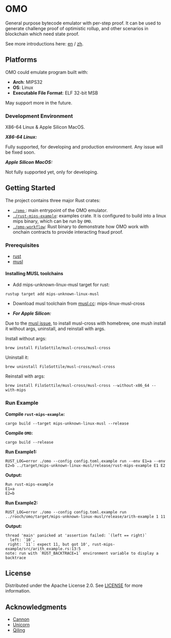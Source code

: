 # OMO

General purpose bytecode emulator with per-step proof.
It can be used to generate challenge proof of optimistic rollup,
and other scenarios in blockchain which need state proof.

See more introductions here: [en](docs/overview.md) / [zh](docs/ch/overview.md).

## Platforms

OMO could emulate program built with:

- **Arch**: MIPS32
- **OS**: Linux
- **Executable File Format**: ELF 32-bit MSB

May support more in the future.

### Development Environment

X86-64 Linux & Apple Silicon MacOS.

***X86-64 Linux:***

Fully supported, for developing and production environment. Any issue will be fixed soon.

***Apple Silicon MacOS:***

Not fully supported yet, only for developing.

## Getting Started

The project contains three major Rust crates:

- [`./omo` ](omo): main entrypoint of the OMO emulator.
- [`./rust-mips-example`](rust-mips-example): examples crate. It is configured to build into a linux mips binary, which
  can be run by `OMO`.
- [`./omo-workflow`](omo-workflow): Rust binary to demonstrate how OMO work with onchain contracts to provide
  interacting fraud proof.

### Prerequisites

- [rust](https://rustup.rs/)
- [musl](https://musl.cc)

#### Installing MUSL toolchains

- Add mips-unknown-linux-musl target for rust:

```shell
rustup target add mips-unknown-linux-musl
```

- Download musl toolchain from [musl.cc](https://musl.cc): mips-linux-musl-cross

- ***For Apple Silicon:***

Due to the [musl issue](https://github.com/FiloSottile/homebrew-musl-cross/issues/17), to install musl-cross with homebrew, one mush install it without args, uninstall, and reinstall with args.

Install without args:

```shell
brew install FiloSottile/musl-cross/musl-cross
```

Uninstall it:

```shell
brew uninstall FiloSottile/musl-cross/musl-cross
```

Reinstall with args:

```shell
brew install FiloSottile/musl-cross/musl-cross --without-x86_64 --with-mips
```

### Run Example

**Compile `rust-mips-example`:**

```shell
cargo build --target mips-unknown-linux-musl --release 
```

**Compile `OMO`:**

```shell
cargo build --release
```

**Run Example1:**

```shell
RUST_LOG=error ./omo --config config.toml.example run --env E1=a --env E2=b ../target/mips-unknown-linux-musl/release/rust-mips-example E1 E2
```

**Output:**

```
Run rust-mips-example
E1=a
E2=b
```

**Run Example2:**

```shell
RUST_LOG=error ./omo --config config.toml.example run ../rooch/omo/target/mips-unknown-linux-musl/release/arith-example 1 11
```

**Output:**

```
thread 'main' panicked at 'assertion failed: `(left == right)`
  left: `10`,
 right: `11`: expect 11, but got 10', rust-mips-example/src/arith_example.rs:13:5
note: run with `RUST_BACKTRACE=1` environment variable to display a backtrace
```

## License

Distributed under the Apache License 2.0. See [LICENSE](LICENSE) for more information.

## Acknowledgments

- [Cannon](https://github.com/ethereum-optimism/cannon)
- [Unicorn](https://github.com/unicorn-engine/unicorn)
- [Qiling](https://github.com/qilingframework/qiling)
